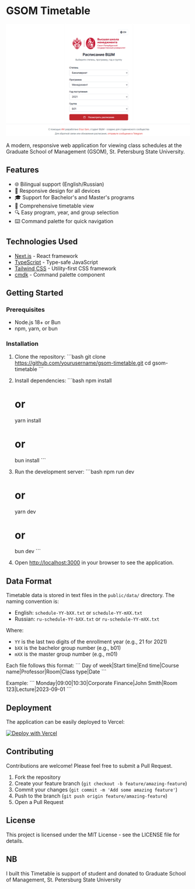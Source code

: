 # GSOM Timetable

![GSOM Timetable](public/og-image.png)

A modern, responsive web application for viewing class schedules at the Graduate School of Management (GSOM), St. Petersburg State University.

## Features

- 🌐 Bilingual support (English/Russian)
- 📱 Responsive design for all devices
- 🎓 Support for Bachelor's and Master's programs
- 📅 Comprehensive timetable view
- 🔍 Easy program, year, and group selection
- ⌨️ Command palette for quick navigation

## Technologies Used

- [Next.js](https://nextjs.org/) - React framework
- [TypeScript](https://www.typescriptlang.org/) - Type-safe JavaScript
- [Tailwind CSS](https://tailwindcss.com/) - Utility-first CSS framework
- [cmdk](https://cmdk.paco.me/) - Command palette component

## Getting Started

### Prerequisites

- Node.js 18+ or Bun
- npm, yarn, or bun

### Installation

1. Clone the repository:
   \`\`\`bash
   git clone https://github.com/yourusername/gsom-timetable.git
   cd gsom-timetable
   \`\`\`

2. Install dependencies:
   \`\`\`bash
   npm install
   # or
   yarn install
   # or
   bun install
   \`\`\`

3. Run the development server:
   \`\`\`bash
   npm run dev
   # or
   yarn dev
   # or
   bun dev
   \`\`\`

4. Open [http://localhost:3000](http://localhost:3000) in your browser to see the application.

## Data Format

Timetable data is stored in text files in the `public/data/` directory. The naming convention is:

- English: `schedule-YY-bXX.txt` or `schedule-YY-mXX.txt`
- Russian: `ru-schedule-YY-bXX.txt` or `ru-schedule-YY-mXX.txt`

Where:
- `YY` is the last two digits of the enrollment year (e.g., 21 for 2021)
- `bXX` is the bachelor group number (e.g., b01)
- `mXX` is the master group number (e.g., m01)

Each file follows this format:
\`\`\`
Day of week|Start time|End time|Course name|Professor|Room|Class type|Date
\`\`\`

Example:
\`\`\`
Monday|09:00|10:30|Corporate Finance|John Smith|Room 123|Lecture|2023-09-01
\`\`\`

## Deployment

The application can be easily deployed to Vercel:

[![Deploy with Vercel](https://vercel.com/button)](https://vercel.com/new/clone?repository-url=https%3A%2F%2Fgithub.com%2Fyourusername%2Fgsom-timetable)

## Contributing

Contributions are welcome! Please feel free to submit a Pull Request.

1. Fork the repository
2. Create your feature branch (`git checkout -b feature/amazing-feature`)
3. Commit your changes (`git commit -m 'Add some amazing feature'`)
4. Push to the branch (`git push origin feature/amazing-feature`)
5. Open a Pull Request

## License

This project is licensed under the MIT License - see the LICENSE file for details.

## NB
I built this Timetable is support of student and donated to Graduate School of Management, St. Petersburg State University
